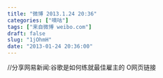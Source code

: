 ```yaml
---
title: "微博 2013.1.24 20:36"
categories: ["嘀咕"]
tags: ["来自微博 weibo.com"]
draft: false
slug: "1jOhmH"
date: "2013-01-24 20:36:00"
---
```


<p>//分享网易新闻:谷歌是如何练就最佳雇主的 O网页链接 ​​​​</p>
